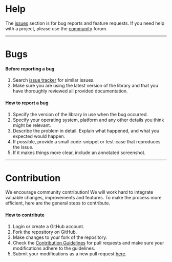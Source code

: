 # Help 
The [issues](https://github.com/scanse/sweep-sdk/issues) section is for bug reports and feature requests. If you need help with a project, please use the [community](http://community.scanse.io/) forum.

---
# Bugs
#### Before reporting a bug

1. Search [issue tracker](https://github.com/scanse/sweep-sdk/issues) for similar issues.
2. Make sure you are using the latest version of the library and that you have thoroughly reviewed all provided documentation.

#### How to report a bug

1. Specify the version of the library in use when the bug occurred.
2. Specify your operating system, platform and any other details you think might be relevant.
3. Describe the problem in detail. Explain what happened, and what you expected would happen.
4. If possible, provide a small code-snippet or test-case that reproduces the issue.
5. If it makes things more clear, include an annotated screenshot.

---
# Contribution
We encourage community contribution! We will work hard to integrate valuable changes, improvements and features. To make the process more efficient, here are the general steps to contribute.

#### How to contribute

1. Login or create a GitHub account.
2. Fork the repository on GitHub.
3. Make changes to your fork of the repository.
4. Check the [Contribution Guidelines](PULL_REQUEST_TEMPLATE.md) for pull requests and make sure your modifications adhere to the guidelines.
5. Submit your modifications as a new pull request [here](https://github.com/scanse/sweep-sdk/pulls).